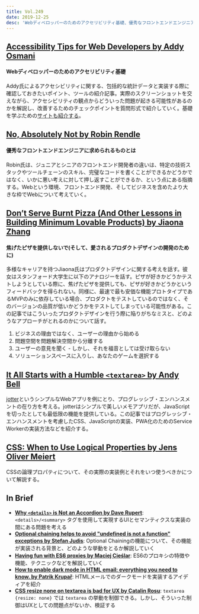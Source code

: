 ```yaml
---
title: Vol.249
date: 2019-12-25
desc: 'Webディベロッパーのためのアクセリビリティ基礎、優秀なフロントエンドエンジニアに求められるものとは、焦げたピザを提供しないで(そして、愛されるプロダクトデザインの開発のために)、ほか計10リンク'
---
```


## [Accessibility Tips for Web Developers by Addy Osmani](https://dev.to/addyosmani/accessibility-tips-for-web-developers-4cn0)

#### Webディベロッパーのためのアクセリビリティ基礎

Addy氏によるアクセシビリティに関する、包括的な統計データと実装する際に確認しておきたいポイント、ツールの紹介記事。実際のスクリーンショットを交えながら、アクセシビリティの観点からどういった問題が起きる可能性があるのかを解説し、改善するためのチェックポイントを質問形式で紹介していく。基礎を学ぶための[サイトも紹介する](https://web.dev/accessible/)。

## [No, Absolutely Not by Robin Rendle](https://css-tricks.com/no-absolutely-not/)

#### 優秀なフロントエンドエンジニアに求められるものとは

Robin氏は、ジュニアとシニアのフロントエンド開発者の違いは、特定の技術スタックやツールチェーンのスキル、完璧なコードを書くことができるかどうかではなく、いかに悪い考えに対して押し返すことができるか、という点にある指摘する。Webという環境、フロントエンド開発、そしてビジネスを含めたより大きな枠でWebについて考えていく。

## [Don’t Serve Burnt Pizza (And Other Lessons in Building Minimum Lovable Products) by Jiaona Zhang](https://firstround.com/review/dont-serve-burnt-pizza-and-other-lessons-in-building-minimum-lovable-products/)

#### 焦げたピザを提供しないで(そして、愛されるプロダクトデザインの開発のために)

多様なキャリアを持つJiaona氏はプロダクトデザインに関する考えを話す。彼女はスタンフォード大学生に以下のアナロジーを話す。ピザが好きかどうかテストしようとしている際に、焦げたピザを提供しても、ピザが好きかどうかというフィードバックを得られない。同様に、最速で最も安価な機能プロトタイプであるMVPのみに依存している場合、プロダクトをテストしているのではなく、そのバージョンの品質が低いかどうかをテストしてしまっている可能性がある。この記事ではこういったプロダクトデザインを行う際に陥りがちなミスと、どのようなアプローチがとれるのかについて話す。

1. ビジネスの理由ではなく、ユーザーの理由から始める
2. 問題空間を問題解決空間から分離する
3. ユーザーの意見を聞く - しかし、それを福音としては受け取らない
4. ソリューションスペースに入りし、あなたのゲームを選択する

## [It All Starts with a Humble `<textarea>` by Andy Bell](https://24ways.org/2019/it-all-starts-with-a-humble-textarea/)

[jotter](https://jotter.space/)というシンプルなWebアプリを例にとり、プログレッシブ・エンハンスメントの在り方を考える。jotterはシンプルで美しいメモアプリだが、JavaScriptを切ったとしても最低限の機能を提供している。この記事ではプログレッシブ・エンハンスメントを考慮したCSS、JavaScriptの実装、PWA化のためのService Workerの実装方法などを紹介する。

## [CSS: When to Use Logical Properties by Jens Oliver Meiert](https://meiert.com/en/blog/logical-properties/)

CSSの論理プロパティについて、その実際の実装例とそれをいつ使うべきかについて解説する。

## In Brief
- [**Why `<details>` is Not an Accordion by Dave Rupert**](https://daverupert.com/2019/12/why-details-is-not-an-accordion/): `<details>/<summary>` タグを使用して実現するUIとセマンティクスな実装の間にある問題を考える
- [**Optional chaining helps to avoid "undefined is not a function" exceptions by Stefan Judis**](https://www.stefanjudis.com/today-i-learned/optional-chaining-helps-to-avoid-undefined-is-not-a-function-exceptions/): Optional Chainingの機能について、その機能が実装される背景と、どのような挙動をとるか解説していく
- [**Having fun with ES6 proxies by Maciej Cieślar**](https://blog.logrocket.com/having-fun-with-es6-proxies/): ES6のプロキシの特徴や機能、テクニックなどを解説していく
- [**How to enable dark mode in HTML email: everything you need to know. by Patrik Krupař**](https://www.freecodecamp.org/news/dark-mode-in-html-email-everything-you-need-to-know/): HTMLメールでのダークモードを実装するアイディアを紹介
- [**CSS resize none on textarea is bad for UX by Catalin Rosu**](https://catalin.red/css-resize-none-is-bad-for-ux/): `textarea {resize: none}` では `textarea` の挙動を制御できる。しかし、そういった制御はUXとしての問題点がないか、検証する
